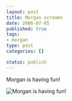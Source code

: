 ```yaml
--- 
layout: post
title: Morgan screams
date: 2006-07-05
published: true
tags: 
- morgan
type: post
categories: []

status: publish
---
```

Morgan is having fun!

![Morgan is having fun!](http://media.eick.us/2010/08/IMG_2568.jpg)